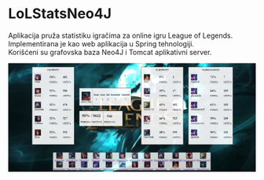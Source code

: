 # LoLStatsNeo4J

Aplikacija pruža statistiku igračima za online igru League of Legends.<br/>
Implementirana je kao web aplikacija u Spring tehnologiji.<br/>
Korišćeni su grafovska baza Neo4J i Tomcat aplikativni server.

![Screenshot](/Stats.jpg)
